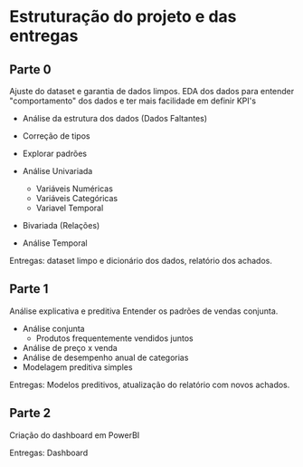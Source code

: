 # Estruturação do projeto e das entregas

## Parte 0
Ajuste do dataset e garantia de dados limpos.
EDA dos dados para entender "comportamento" dos dados e ter mais facilidade em definir KPI's
* Análise da estrutura dos dados (Dados Faltantes)
* Correção de tipos
* Explorar padrões
* Análise Univariada 
    - Variáveis Numéricas
    - Variáveis Categóricas 
    - Variavel Temporal

* Bivariada (Relações)
* Análise Temporal

Entregas: dataset limpo e dicionário dos dados, relatório dos achados.


## Parte 1
Análise explicativa e preditiva
Entender os padrões de vendas conjunta.
* Análise conjunta
    - Produtos frequentemente vendidos juntos
* Análise de preço x venda
* Análise de desempenho anual de categorias
* Modelagem preditiva simples

Entregas: Modelos preditivos, atualização do relatório com novos achados.


## Parte 2
Criação do dashboard em PowerBI

Entregas: Dashboard